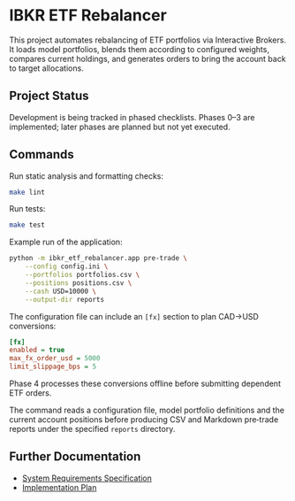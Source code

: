 # IBKR ETF Rebalancer

This project automates rebalancing of ETF portfolios via Interactive Brokers. It loads model portfolios, blends them according to configured weights, compares current holdings, and generates orders to bring the account back to target allocations.

## Project Status

Development is being tracked in phased checklists. Phases 0–3 are implemented; later phases are planned but not yet executed.

## Commands

Run static analysis and formatting checks:

```bash
make lint
```

Run tests:

```bash
make test
```

Example run of the application:

```bash
python -m ibkr_etf_rebalancer.app pre-trade \
    --config config.ini \
    --portfolios portfolios.csv \
    --positions positions.csv \
    --cash USD=10000 \
    --output-dir reports
```

The configuration file can include an `[fx]` section to plan CAD→USD conversions:

```ini
[fx]
enabled = true
max_fx_order_usd = 5000
limit_slippage_bps = 5
```

Phase 4 processes these conversions offline before submitting dependent ETF orders.

The command reads a configuration file, model portfolio definitions and the
current account positions before producing CSV and Markdown pre‑trade reports
under the specified ``reports`` directory.

## Further Documentation

- [System Requirements Specification](srs.md)
- [Implementation Plan](plan.md)

